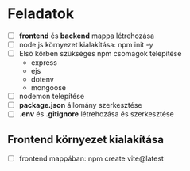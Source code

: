 # Feladatok

- [ ] <b>frontend</b> és <b>backend</b> mappa létrehozása
- [ ] node.js környezet kialakítása: npm init -y
- [ ] Első körben szükséges npm csomagok telepítése
    - express
    - ejs
    - dotenv
    - mongoose
- [ ] nodemon telepítése
- [ ] <b>package.json</b> állomány szerkesztése
- [ ] <b>.env</b> és <b>.gitignore</b> létrehozása és szerkesztése

## Frontend környezet kialakítása

- [ ] frontend mappában: npm create vite@latest